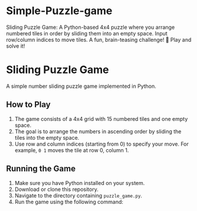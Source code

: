 # Simple-Puzzle-game
Sliding Puzzle Game: A Python-based 4x4 puzzle where you arrange numbered tiles in order by sliding them into an empty space. Input row/column indices to move tiles. A fun, brain-teasing challenge! 🧩 Play and solve it! 

# Sliding Puzzle Game

A simple number sliding puzzle game implemented in Python.

## How to Play

1. The game consists of a 4x4 grid with 15 numbered tiles and one empty space.
2. The goal is to arrange the numbers in ascending order by sliding the tiles into the empty space.
3. Use row and column indices (starting from 0) to specify your move. For example, `0 1` moves the tile at row 0, column 1.

## Running the Game

1. Make sure you have Python installed on your system.
2. Download or clone this repository.
3. Navigate to the directory containing `puzzle_game.py`.
4. Run the game using the following command:

 
